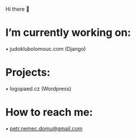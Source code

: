 Hi there 👋
# I’m currently working on: 

• judoklubolomouc.com (Django)

# Projects:

• logopaed.cz (Wordpress)

# How to reach me:

• petr.nemec.domu@gmail.com
